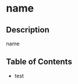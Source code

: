 # name
  

  ## Description
  name

  ## Table of Contents

  
  - test
  

  

  

  
  
  

  

  
